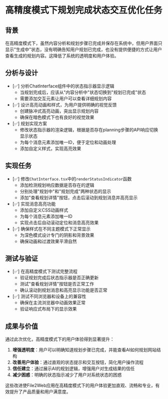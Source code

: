 # 高精度模式下规划完成状态交互优化任务

## 背景
在高精度模式下，虽然内容分析和规划步骤已完成并保存在系统中，但用户界面只显示"生成中"状态，没有明确告知用户规划已完成，也没有提供便捷的方式让用户查看生成的规划内容。这降低了系统的透明度和用户体验。

## 分析与设计
- [✅] 分析ChatInterface组件中的状态指示器显示逻辑
  - 当规划完成后，应该从"内容分析中"状态切换到"规划已完成"状态
  - 需要添加交互元素让用户可以查看详细规划内容
- [✅] 设计高亮动画和样式，为用户提供明确的视觉反馈
  - 创建脉冲式高亮动画，突出显示规划内容
  - 确保在暗色模式下也有良好的视觉效果
- [✅] 规划实现方案
  - 修改状态指示器的渲染逻辑，根据是否存在planning步骤的API响应切换显示状态
  - 为每个消息元素添加唯一ID，便于定位和动画处理
  - 添加自定义样式，实现高亮效果

## 实现任务
- [✅] 修改`ChatInterface.tsx`中的`renderStatusIndicator`函数
  - 添加检测规划响应数据是否存在的逻辑
  - 分别处理"规划中"和"规划完成"两种状态的显示
  - 添加"查看规划详情"按钮，点击后滚动到规划消息并高亮显示
- [✅] 实现消息高亮功能
  - 添加自定义CSS动画样式
  - 为每个消息元素添加唯一ID
  - 实现点击后自动滚动定位和消息高亮效果
- [✅] 确保样式在不同主题模式下正常显示
  - 为深色模式设计专门的阴影和背景效果
  - 确保动画和过渡效果平滑自然

## 测试与验证
- [✅] 在高精度模式下测试完整流程
  - 验证规划完成后状态指示器是否正确更新
  - 测试"查看规划详情"按钮是否正常工作
  - 确认滚动到规划消息和高亮显示功能是否正常
- [✅] 测试不同浏览器和设备上的兼容性
  - 确保在主流浏览器中动画效果正常
  - 验证响应式布局下的显示效果

## 成果与价值
通过此次优化，高精度模式下的用户体验得到显著提升：

1. **增强透明度**：用户可以明确知道规划步骤已完成，并能查看AI如何规划网站结构
2. **改善用户体验**：通过直观的状态提示和交互按钮，简化用户操作流程
3. **信任建立**：通过展示AI的规划逻辑，增强用户对生成结果的信任
4. **减少困惑**：明确的状态指示减少了用户对系统状态的困惑

这些改进使File2Web应用在高精度模式下的用户体验更加直观、流畅和专业，有效提升了产品质量和用户满意度。 